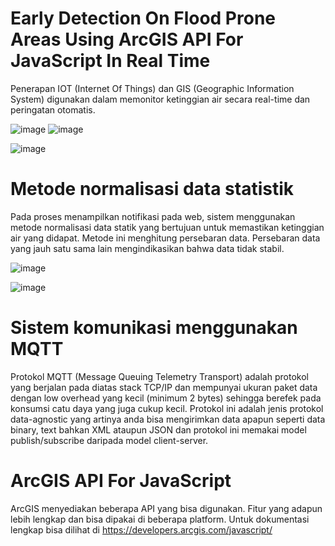 # Early Detection On Flood Prone Areas Using ArcGIS API For JavaScript In Real Time
Penerapan IOT (Internet Of Things) dan GIS (Geographic Information System) digunakan dalam memonitor ketinggian air secara real-time dan peringatan otomatis.

![image](https://user-images.githubusercontent.com/50950100/87878592-69688880-ca0f-11ea-9cee-6b531b0f0645.png)
![image](https://user-images.githubusercontent.com/50950100/87878609-8bfaa180-ca0f-11ea-916e-72a4cb8daa28.png)

![image](https://user-images.githubusercontent.com/50950100/87877944-6d92a700-ca0b-11ea-8474-f76c626157f5.png "Arsitektur")

# Metode normalisasi data statistik
Pada proses menampilkan notifikasi pada web, sistem menggunakan metode normalisasi data statik yang bertujuan untuk memastikan ketinggian air yang didapat. Metode ini menghitung persebaran data. Persebaran data yang jauh satu sama lain mengindikasikan bahwa data tidak stabil.

![image](https://user-images.githubusercontent.com/50950100/87878282-77b5a500-ca0d-11ea-9249-5ae8a23a43d3.png)

![image](https://user-images.githubusercontent.com/50950100/87878260-581e7c80-ca0d-11ea-8e89-77f2b99d08c8.png)

# Sistem komunikasi menggunakan MQTT
Protokol MQTT (Message Queuing Telemetry Transport) adalah protokol yang berjalan pada diatas stack TCP/IP dan mempunyai ukuran paket data dengan low overhead yang kecil (minimum 2 bytes) sehingga berefek pada konsumsi catu daya yang juga cukup kecil.
Protokol ini adalah jenis protokol data-agnostic yang artinya anda bisa mengirimkan data apapun seperti data binary, text bahkan XML ataupun JSON dan protokol ini memakai model publish/subscribe daripada model client-server.

# ArcGIS API For JavaScript
ArcGIS menyediakan beberapa API yang bisa digunakan. Fitur yang adapun lebih lengkap dan bisa dipakai di beberapa platform.
Untuk dokumentasi lengkap bisa dilihat di https://developers.arcgis.com/javascript/
